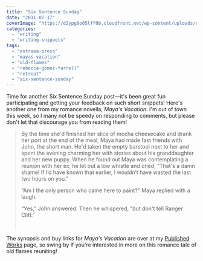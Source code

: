 ```yaml
---
title: "Six Sentence Sunday"
date: "2011-07-17"
coverImage: "https://d2ypg8o05lff0b.cloudfront.net/wp-content/uploads/sites/3/2012/05/Mayas-Vacation-300-x-450.jpg"
categories:
  - "writing"
  - "writing-snippets"
tags:
  - "astraea-press"
  - "mayas-vacation"
  - "old-flames"
  - "rebecca-gomez-farrell"
  - "retreat"
  - "six-sentence-sunday"
---
```


Time for another Six Sentence Sunday post—it's been great fun participating and getting your feedback on such short snippets! Here's another one from my romance novella, _Maya's Vacation_. I'm out of town this week, so I many not be speedy on responding to comments, but please don't let that discourage you from reading them!

> By the time she'd finished her slice of mocha cheesecake and drank her port at the end of the meal, Maya had made fast friends with John, the short man. He'd taken the empty barstool next to her and spent the evening charming her with stories about his granddaughter and her new puppy. When he found out Maya was contemplating a reunion with her ex, he let out a low whistle and cried, “That's a damn shame! If I’d have known that earlier, I wouldn’t have wasted the last two hours on you.”
>
> “Am I the only person who came here to paint?” Maya replied with a laugh.
>
> “Yes,” John answered. Then he whispered, “but don't tell Ranger Cliff.”
>
>  

The synopsis and buy links for _Maya's Vacation_ are over at my [Published Works](/?page_id=2462 "Published Works") page, so swing by if you're interested in more on this romance tale of old flames reuniting!
